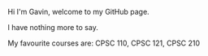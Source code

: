 Hi I'm Gavin, welcome to my GitHub page. 

I have nothing more to say.

My favourite courses are: CPSC 110, CPSC 121, CPSC 210